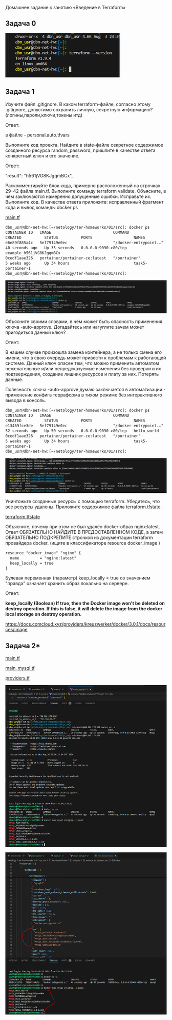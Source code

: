 Домашнее задание к занятию «Введение в Terraform»

## Задача 0

![img](task_0.PNG)

## Задача 1

Изучите файл .gitignore. В каком terraform-файле, согласно этому .gitignore, допустимо сохранить личную, секретную информацию?(логины,пароли,ключи,токены итд)

Ответ:

в файле - personal.auto.tfvars

Выполните код проекта. Найдите в state-файле секретное содержимое созданного ресурса random_password, пришлите в качестве ответа конкретный ключ и его значение.

Ответ:

"result": "h561jVG8KJgqmBCx",

Раскомментируйте блок кода, примерно расположенный на строчках 29–42 файла main.tf. Выполните команду terraform validate. Объясните, в чём заключаются намеренно допущенные ошибки. Исправьте их.
Выполните код. В качестве ответа приложите: исправленный фрагмент кода и вывод команды docker ps

[main.tf](main.tf)

```console
dbn_usr@dbn-net-hw:[~/netology/ter-homeworks/01/src]: docker ps
CONTAINER ID   IMAGE                           COMMAND                  CREATED          STATUS          PORTS                  NAMES
e6e89f885a4c   5ef79149e0ec                    "/docker-entrypoint.…"   40 seconds ago   Up 35 seconds   0.0.0.0:9090->80/tcp   example_h561jVG8KJgqmBCx
0cedf1aae326   portainer/portainer-ce:latest   "/portainer"             5 weeks ago      Up 34 hours                            task5-portainer-1
dbn_usr@dbn-net-hw:[~/netology/ter-homeworks/01/src]: 
```
![img](task_1.5.PNG)

 Объясните своими словами, в чём может быть опасность применения ключа -auto-approve. Догадайтесь или нагуглите зачем может пригодиться данный ключ?

Ответ:

В нашем случае произошла замена контейнера, а не только смена его имени, что в свою очередь может привести к проблемам к работающей системе.
Данный ключ опасен тем, что можно применить автоматом нежелательные и/или непредсказуемые изменения без проверки и их подтверждения, создание лишних ресурсов и плату за них. Потерять данные.

Полезность ключа -auto-approve думаю заключается в автоматизации - применение конфига терраформа в тихом режиме без интерактивного вывода в консоль.

```console
dbn_usr@dbn-net-hw:[~/netology/ter-homeworks/01/src]: docker ps
CONTAINER ID   IMAGE                           COMMAND                  CREATED          STATUS          PORTS                  NAMES
e13469fce3de   5ef79149e0ec                    "/docker-entrypoint.…"   52 seconds ago   Up 50 seconds   0.0.0.0:9090->80/tcp   hello_world
0cedf1aae326   portainer/portainer-ce:latest   "/portainer"             5 weeks ago      Up 34 hours                            task5-portainer-1
dbn_usr@dbn-net-hw:[~/netology/ter-homeworks/01/src]: 
```
![img](task_1.6.PNG)


Уничтожьте созданные ресурсы с помощью terraform. Убедитесь, что все ресурсы удалены. Приложите содержимое файла terraform.tfstate.

[terraform.tfstate](terraform.tfstate)


Объясните, почему при этом не был удалён docker-образ nginx:latest. Ответ ОБЯЗАТЕЛЬНО НАЙДИТЕ В ПРЕДОСТАВЛЕННОМ КОДЕ, а затем ОБЯЗАТЕЛЬНО ПОДКРЕПИТЕ строчкой из документации terraform провайдера docker. (ищите в классификаторе resource docker_image )

```console
resource "docker_image" "nginx" {
  name         = "nginx:latest"
  keep_locally = true
}
```
Булевая переменная (параметр) keep_locally = true со значением "правда" означает хранить образ локально на сервере.

Ответ:

**keep_locally (Boolean) If true, then the Docker image won't be deleted on destroy operation. If this is false, it will delete the image from the docker local storage on destroy operation.**

https://docs.comcloud.xyz/providers/kreuzwerker/docker/3.0.1/docs/resources/image


## Задача 2*

[main.tf](task_2/main.tf)

[main_mysql.tf](task_2/main_mysql.tf)

[providers.tf](task_2/providers.tf)

![img](task_2/task_2.1.PNG)

![img](task_2/task_2.2.PNG)
